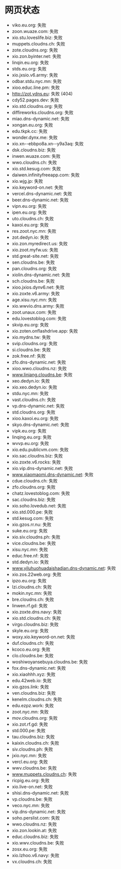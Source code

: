 # 网页状态
- viko.eu.org: 失败
- zoon.wuaze.com: 失败
- xio.stu.loveslife.biz: 失败
- muppets.cloudns.ch: 失败
- zote.cloudns.org: 失败
- xio.zon.byinter.net: 失败
- linqin.eu.org: 失败
- stds.eu.org: 失败
- xio.jxsio.v6.army: 失败
- odbar.stdu.nyc.mn: 失败
- xioo.educ.line.pm: 失败
- http://zot.ydns.eu: 失败 (404)
- cdy52.pages.dev: 失败
- xio.std.cloudns.org: 失败
- diffireworks.cloudns.org: 失败
- miao.dns-dynamic.net: 失败
- xongan.eu.org: 失败
- edu.tkpk.cc: 失败
- wonder.dynx.me: 失败
- xio.xn--ebbpo8a.xn--y9a3aq: 失败
- dsk.cloudns.biz: 失败
- inwen.wuaze.com: 失败
- wwo.cloudns.ch: 失败
- xio.std.kesug.com: 失败
- daiwen.infinityfreeapp.com: 失败
- xio.wjg.jp: 失败
- xio.keyword-on.net: 失败
- vercel.dns-dynamic.net: 失败
- beer.dns-dynamic.net: 失败
- vipn.eu.org: 失败
- ipen.eu.org: 失败
- uto.cloudns.ch: 失败
- kaxoi.eu.org: 失败
- res.zoot.nyc.mn: 失败
- zot.dedyn.io: 失败
- xio.zon.myredirect.us: 失败
- xio.zoot.myfw.us: 失败
- std.great-site.net: 失败
- sen.cloudns.be: 失败
- pan.cloudns.org: 失败
- xiolin.dns-dynamic.net: 失败
- sch.cloudns.be: 失败
- xioo.jxios.dynv6.net: 失败
- xio.zoxte.v6.army: 失败
- age.xisu.nyc.mn: 失败
- xio.wwvio.dns.army: 失败
- zoot.unaux.com: 失败
- edu.lovestoblog.com: 失败
- skvip.eu.org: 失败
- xio.zoten.onflashdrive.app: 失败
- xio.mydns.tw: 失败
- svip.cloudns.org: 失败
- si.cloudns.be: 失败
- zok.free.nf: 失败
- zfo.dns-dynamic.net: 失败
- xioo.wwo.cloudns.nz: 失败
- www.liniang.cloudns.be: 失败
- xeo.dedyn.io: 失败
- xio.xeo.dedyn.io: 失败
- stdu.nyc.mn: 失败
- vast.cloudns.ch: 失败
- vp.dns-dynamic.net: 失败
- std.cloudns.org: 失败
- xioo.kaxoi.eu.org: 失败
- skyo.dns-dynamic.net: 失败
- vipk.eu.org: 失败
- linqing.eu.org: 失败
- wvvp.eu.org: 失败
- xio.edu.publicvm.com: 失败
- xio.sac.cloudns.biz: 失败
- xio.zoxte.v6.rocks: 失败
- xio.vip.dns-dynamic.net: 失败
- www.xiaomaomi.dns-dynamic.net: 失败
- cdue.cloudns.ch: 失败
- zfo.cloudns.org: 失败
- chatz.lovestoblog.com: 失败
- sac.cloudns.biz: 失败
- xio.soho.lovedub.net: 失败
- xio.std.000.pe: 失败
- std.kesug.com: 失败
- xio.gzos.rr.nu: 失败
- suke.eu.org: 失败
- xio.siv.cloudns.ph: 失败
- vice.cloudns.be: 失败
- xisu.nyc.mn: 失败
- educ.free.nf: 失败
- std.dedyn.io: 失败
- www.yiluhuohuadaishadian.dns-dynamic.net: 失败
- xio.zos.22web.org: 失败
- ipzo.eu.org: 失败
- lzi.cloudns.ch: 失败
- mokin.nyc.mn: 失败
- bre.cloudns.ch: 失败
- linwen.rf.gd: 失败
- xio.zoxte.dns.navy: 失败
- xio.std.cloudns.ch: 失败
- virgo.cloudns.biz: 失败
- skyle.eu.org: 失败
- woxy.xio.keyword-on.net: 失败
- duf.cloudns.ch: 失败
- kcoco.eu.org: 失败
- clo.cloudns.be: 失败
- woshiwoyansebuya.cloudns.be: 失败
- fox.dns-dynamic.net: 失败
- xio.xiaohhh.xyz: 失败
- edu.42web.io: 失败
- xio.gzos.link: 失败
- ven.cloudns.biz: 失败
- kenelm.cloudns.ch: 失败
- edu.ezpz.work: 失败
- zoot.nyc.mn: 失败
- mov.cloudns.org: 失败
- xio.zot.rf.gd: 失败
- std.000.pe: 失败
- tau.cloudns.biz: 失败
- kaixin.cloudns.ch: 失败
- siv.cloudns.ph: 失败
- jxio.nyc.mn: 失败
- vercl.eu.org: 失败
- wwv.cloudns.be: 失败
- www.muppets.cloudns.ch: 失败
- ricpig.eu.org: 失败
- xio.live-on.net: 失败
- shisi.dns-dynamic.net: 失败
- vp.cloudns.be: 失败
- veco.nyc.mn: 失败
- vip.dns-dynamic.net: 失败
- soho.perslist.com: 失败
- wwo.cloudns.nz: 失败
- xio.zon.lookin.at: 失败
- educ.cloudns.biz: 失败
- xio.wwv.cloudns.be: 失败
- zosx.eu.org: 失败
- xio.lzhoo.v6.navy: 失败
- vx.cloudns.ch: 失败
